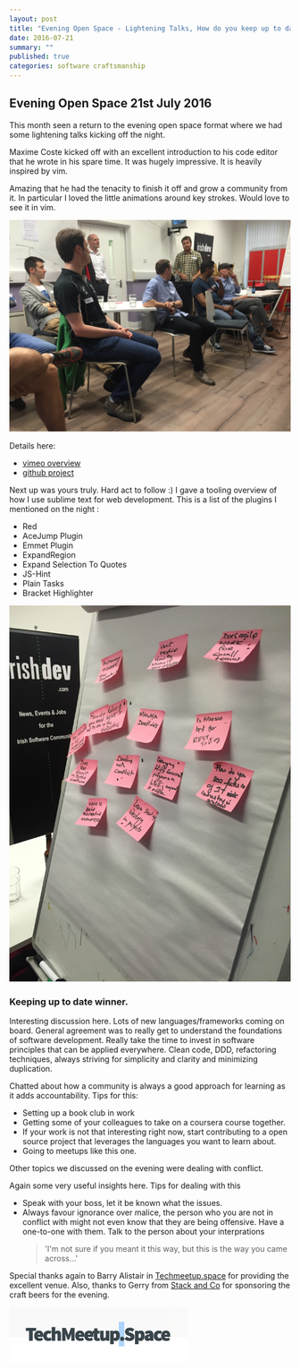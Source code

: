 ```yaml
---
layout: post
title: "Evening Open Space - Lightening Talks, How do you keep up to date"
date: 2016-07-21 
summary: ""
published: true
categories: software craftsmanship
---
```

## Evening Open Space 21st July 2016

This month seen a return to the evening open space format where we had some lightening talks kicking off the night.

Maxime Coste kicked off with an excellent introduction to his code editor that he wrote in his spare time. It was hugely impressive. It is heavily inspired by vim.

Amazing that he had the tenacity to finish it off and grow a community from it. In particular I loved the little animations around key strokes. Would love to see it in vim.

![maxime-coste-kakoune.jpg](https://raw.githubusercontent.com/dubswcraft/dubswcraft.github.io/master/_posts/images/eos-21-july-2016/maxime-coste-kakoune.jpg)

Details here:

 * [vimeo overview](http://vimeo.com/82711574)
 * [github project](https://github.com/mawww/kakoune)
 
Next up was yours truly. Hard act to follow :) I gave a tooling overview of how I use sublime text for web development.
This is a list of the plugins I mentioned on the night : 
-   Red
-   AceJump Plugin
-   Emmet Plugin
-   ExpandRegion
-   Expand Selection To Quotes
-   JS-Hint
-   Plain Tasks
-   Bracket Highlighter
 
![vote-board.jpg](https://raw.githubusercontent.com/dubswcraft/dubswcraft.github.io/master/_posts/images/eos-21-july-2016/vote-board.jpg)

### Keeping up to date winner.                     

Interesting discussion here. Lots of new languages/frameworks coming on board. General agreement was to really get to understand the foundations of software development. Really take the time to invest in software principles that can be applied everywhere. Clean code, DDD, refactoring techniques, always striving for simplicity and clarity and minimizing duplication.

Chatted about how a community is always a good approach for learning as it adds accountability. Tips for this: 
 * Setting up a book club in work
 * Getting some of your colleagues to take on a coursera course together. 
 * If your work is not that interesting right now, start contributing to a open source project that leverages the languages you want to learn about.
 * Going to meetups like this one. 

Other topics we discussed on the evening were dealing with conflict.

Again some very useful insights here.  Tips for dealing with this
 * Speak with your boss, let it be known what the issues. 
 * Always favour ignorance over malice, the person who you are not in conflict with might not even know that they are being offensive. Have a one-to-one with them. Talk to the person about your interprations
 	> 'I'm not sure if you meant it this way, but this is the way you came across...'

Special thanks again to Barry Alistair in [Techmeetup.space](http://techmeetup.space/) for providing the excellent venue. Also, thanks to Gerry from [Stack and Co](http://stackand.co/) for sponsoring the craft beers for the evening.

![intro.jpeg](https://raw.githubusercontent.com/dubswcraft/dubswcraft.github.io/master/_posts/images/common/techmeetup-space.png)
